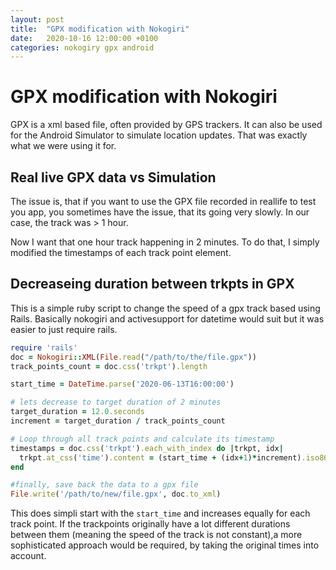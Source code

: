 ```yaml
---
layout: post
title:  "GPX modification with Nokogiri"
date:   2020-10-16 12:00:00 +0100
categories: nokogiry gpx android
---
```


# GPX modification with Nokogiri
GPX is a xml based file, often provided by GPS trackers. It can also be used for the Android Simulator to simulate location updates. That was exactly what we were using it for.

## Real live GPX data vs Simulation
The issue is, that if you want to use the GPX file recorded in reallife to test you app, you sometimes have the issue, that its going very slowly. In our case, the track was > 1 hour. 

Now I want that one hour track happening in 2 minutes. To do that, I simply modified the timestamps of each track point element.

## Decreaseing duration between trkpts in GPX

This is a simple ruby script to change the speed of a gpx track based using Rails. Basically nokogiri and activesupport for datetime would suit but it was easier to just require rails.

```ruby
require 'rails'
doc = Nokogiri::XML(File.read("/path/to/the/file.gpx"))
track_points_count = doc.css('trkpt').length

start_time = DateTime.parse('2020-06-13T16:00:00')

# lets decrease to target duration of 2 minutes
target_duration = 12.0.seconds
increment = target_duration / track_points_count

# Loop through all track points and calculate its timestamp
timestamps = doc.css('trkpt').each_with_index do |trkpt, idx| 
  trkpt.at_css('time').content = (start_time + (idx+1)*increment).iso8601 
end

#finally, save back the data to a gpx file
File.write('/path/to/new/file.gpx', doc.to_xml)
```

This does simpli start with the `start_time` and increases equally for each track point. If the trackpoints originally have a lot different durations between them (meaning the speed of the track is not constant),a more sophisticated approach would be required, by taking the original times into account.
